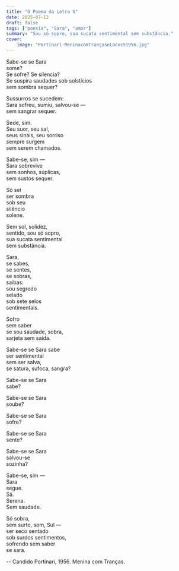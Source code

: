 ```yaml
---
title: "O Poema da Letra S"
date: 2025-07-12
draft: false
tags: ["poesia", "Sara", "amor"]
summary: "Sou só sopro, sua sucata sentimental sem substância."
cover:
    image: "Portinari-MeninacomTrançaseLacos51956.jpg"
---
```


Sabe-se se Sara<br>
some?<br>
Se sofre? Se silencia?<br>
Se suspira saudades sob solstícios<br>
sem sombra sequer?<br>

Sussurros se sucedem:<br>
Sara sofreu, sumiu, salvou-se —<br>
sem sangrar sequer.<br>

Sede, sim.<br>
Seu suor, seu sal,<br>
seus sinais, seu sorriso<br>
sempre surgem<br>
sem serem chamados.<br>

Sabe-se, sim —<br>
Sara sobrevive<br>
sem sonhos, súplicas,<br>
sem sustos sequer.<br>

Só sei<br>
ser sombra<br>
sob seu<br>
silêncio<br>
solene.<br>

Sem sol, solidez,<br>
sentido, sou só sopro,<br>
sua sucata sentimental<br>
sem substância.<br>

Sara,<br>
se sabes,<br>
se sentes,<br>
se sobras,<br>
saibas:<br>
sou segredo<br>
selado<br>
sob sete selos<br>
sentimentais.<br>

Sofro<br>
sem saber<br>
se sou saudade, sobra,<br>
sarjeta sem saída.<br>

Sabe-se se Sara sabe<br>
ser sentimental<br>
sem ser salva,<br>
se satura, sufoca, sangra?<br>

Sabe-se se Sara<br>
sabe?<br>

Sabe-se se Sara<br>
soube?<br>

Sabe-se se Sara<br>
sofre?<br>

Sabe-se se Sara<br>
sente?<br>

Sabe-se se Sara<br>
salvou-se<br>
sozinha?<br>

Sabe-se, sim —<br>
Sara<br>
segue.<br>
Sã.<br>
Serena.<br>
Sem saudade.<br>

Só sobra,<br>
sem surto, som, Sul —<br>
ser seco sentado<br>
sob surdos sentimentos,<br>
sofrendo sem saber<br>
se sara.

--
Candido Portinari, 1956. Menina com Tranças.